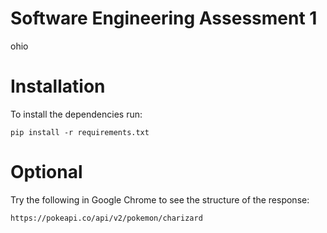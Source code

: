 # Software Engineering Assessment 1
 ohio

# Installation

To install the dependencies run:
```
pip install -r requirements.txt
```

# Optional

Try the following in Google Chrome to see the structure of the response:

```
https://pokeapi.co/api/v2/pokemon/charizard
```
